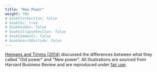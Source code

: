 ```yaml
---
title: "New Power"
weight: 701
# bookFlatSection: false
# bookToc: true
# bookHidden: false
# bookCollapseSection: false
# bookComments: false
# bookSearchExclude: false
---
```


[Heimans and Timms (2014)](https://hbr.org/2014/12/understanding-new-power) discussed the differences between what they called "Old power" and "New power". All illustrations are sourced from Harvard Business Review and are reproduced under [fair use](https://www.copyrightuser.org/understand/exceptions/quotation/).